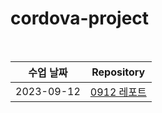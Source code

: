 # cordova-project

<br>

|수업 날짜| Repository |
|:------:|:---:|
|2023-09-12|<a href="https://github.com/wkdtpqls/cordova-project/tree/master/0912">0912 레포트</a>|

